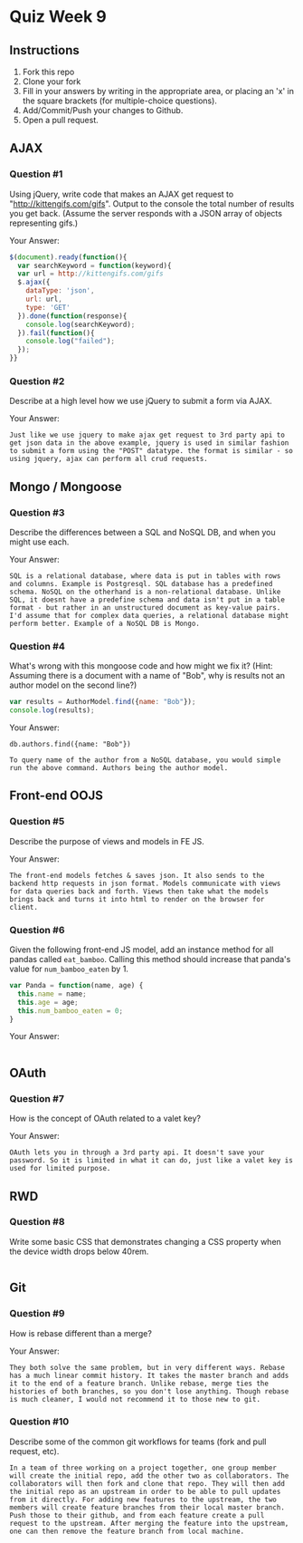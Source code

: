 # Quiz Week 9

## Instructions

1. Fork this repo
2. Clone your fork
3. Fill in your answers by writing in the appropriate area, or placing an 'x' in
the square brackets (for multiple-choice questions).
4. Add/Commit/Push your changes to Github.
5. Open a pull request.

## AJAX

### Question #1

Using jQuery, write code that makes an AJAX get request to "http://kittengifs.com/gifs". Output to the console the total number of results you get back. (Assume the server responds with a JSON array of objects representing gifs.)

Your Answer:
```js
$(document).ready(function(){
  var searchKeyword = function(keyword){
  var url = http://kittengifs.com/gifs
  $.ajax({
    dataType: 'json',
    url: url,
    type: 'GET'
  }).done(function(response){
    console.log(searchKeyword);
  }).fail(function(){
    console.log("failed");
  });
}}
```

### Question #2

Describe at a high level how we use jQuery to submit a form via AJAX.

Your Answer:
```text
Just like we use jquery to make ajax get request to 3rd party api to get json data in the above example, jquery is used in similar fashion to submit a form using the "POST" datatype. the format is similar - so using jquery, ajax can perform all crud requests.
```


## Mongo / Mongoose

### Question #3

Describe the differences between a SQL and NoSQL DB, and when you might use each.

Your Answer:
```text
SQL is a relational database, where data is put in tables with rows and columns. Example is Postgresql. SQL database has a predefined schema. NoSQL on the otherhand is a non-relational database. Unlike SQL, it doesnt have a predefine schema and data isn't put in a table format - but rather in an unstructured document as key-value pairs. I'd assume that for complex data queries, a relational database might perform better. Example of a NoSQL DB is Mongo.
```


### Question #4

What's wrong with this mongoose code and how might we fix it?
(Hint: Assuming there is a document with a name of "Bob", why is results not an author model on the second line?)

```js
var results = AuthorModel.find({name: "Bob"});
console.log(results);
```

Your Answer:
```text
db.authors.find({name: "Bob"})

To query name of the author from a NoSQL database, you would simple run the above command. Authors being the author model.  
```

## Front-end OOJS

### Question #5

Describe the purpose of views and models in FE JS.

Your Answer:
```text
The front-end models fetches & saves json. It also sends to the backend http requests in json format. Models communicate with views for data queries back and forth. Views then take what the models brings back and turns it into html to render on the browser for client.
```

### Question #6

Given the following front-end JS model, add an instance method for all pandas called `eat_bamboo`. Calling this method should increase that panda's value for `num_bamboo_eaten` by 1.

```js
var Panda = function(name, age) {
  this.name = name;
  this.age = age;
  this.num_bamboo_eaten = 0;
}
```

Your Answer:
```text

```


## OAuth

### Question #7

How is the concept of OAuth related to a valet key?

Your Answer:
```text
OAuth lets you in through a 3rd party api. It doesn't save your password. So it is limited in what it can do, just like a valet key is used for limited purpose.  
```


## RWD

### Question #8

Write some basic CSS that demonstrates changing a CSS property when the device width drops below 40rem.

```css

```

## Git

### Question #9

How is rebase different than a merge?

Your Answer:
```text
They both solve the same problem, but in very different ways. Rebase has a much linear commit history. It takes the master branch and adds it to the end of a feature branch. Unlike rebase, merge ties the histories of both branches, so you don't lose anything. Though rebase is much cleaner, I would not recommend it to those new to git.
```

### Question #10

Describe some of the common git workflows for teams (fork and pull request, etc).

```text
In a team of three working on a project together, one group member will create the initial repo, add the other two as collaborators. The collaborators will then fork and clone that repo. They will then add the initial repo as an upstream in order to be able to pull updates from it directly. For adding new features to the upstream, the two members will create feature branches from their local master branch. Push those to their github, and from each feature create a pull request to the upstream. After merging the feature into the upstream, one can then remove the feature branch from local machine.  

```
